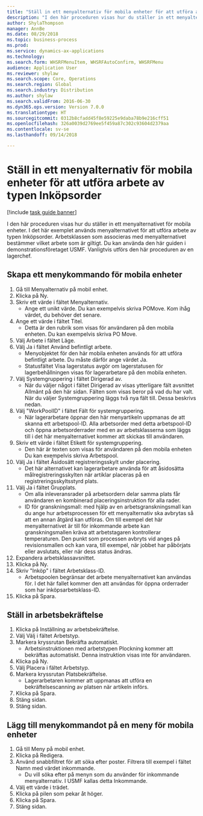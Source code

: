 ```yaml
--- 
title: "Ställ in ett menyalternativ för mobila enheter för att utföra arbete av typen Inköpsorder"
description: "I den här proceduren visas hur du ställer in ett menyalternativet för mobila enheter."
author: ShylaThompson
manager: AnnBe
ms.date: 08/29/2018
ms.topic: business-process
ms.prod: 
ms.service: dynamics-ax-applications
ms.technology: 
ms.search.form: WHSRFMenuItem, WHSRFAutoConfirm, WHSRFMenu
audience: Application User
ms.reviewer: shylaw
ms.search.scope: Core, Operations
ms.search.region: Global
ms.search.industry: Distribution
ms.author: shylaw
ms.search.validFrom: 2016-06-30
ms.dyn365.ops.version: Version 7.0.0
ms.translationtype: HT
ms.sourcegitcommit: 0312b8cfadd45f8e59225e9daba78b9e216cff51
ms.openlocfilehash: 326a0039d2769ee5f459a87c302c93604d2379aa
ms.contentlocale: sv-se
ms.lasthandoff: 09/14/2018

---
```

# <a name="set-up-a-mobile-device-menu-item-for-completing-work-of-type-purchase-order"></a>Ställ in ett menyalternativ för mobila enheter för att utföra arbete av typen Inköpsorder

[!include [task guide banner](../../includes/task-guide-banner.md)]

I den här proceduren visas hur du ställer in ett menyalternativet för mobila enheter. I det här exemplet används menyalternativet för att utföra arbete av typen Inköpsorder. Arbetsklassen som associeras med menyalternativet bestämmer vilket arbete som är giltigt. Du kan använda den här guiden i demonstrationsföretaget USMF. Vanligtvis utförs den här proceduren av en lagerchef.


## <a name="create-a-mobile-device-menu-item"></a>Skapa ett menykommando för mobila enheter
1. Gå till Menyalternativ på mobil enhet.
2. Klicka på Ny.
3. Skriv ett värde i fältet Menyalternativ.
    * Ange ett unikt värde. Du kan exempelvis skriva POMove. Kom ihåg värdet, du behöver det senare.  
4. Ange ett värde i fältet Titel.
    * Detta är den rubrik som visas för användaren på den mobila enheten. Du kan exempelvis skriva PO Move.  
5. Välj Arbete i fältet Läge.
6. Välj Ja i fältet Använd befintligt arbete.
    * Menyobjektet för den här mobila enheten används för att utföra befintligt arbete. Du måste därför ange värdet Ja.  
    * Statusfältet Visa lagerstatus avgör om lagerstatusen för lagerbehållningen visas för lagerarbetare på den mobila enheten.  
7. Välj Systemgruppering i fältet Dirigerad av.
    * När du väljer något i fältet Dirigerad av visas ytterligare fält avsnittet Allmänt på den här sidan. Fälten som visas beror på vad du har valt. När du väljer Systemgruppering läggs två nya fält till. Dessa beskrivs nedan.  
8. Välj "WorkPoolID" i fältet Fält för systemgruppering.
    * När lagerarbetare öppnar den här menyartikeln uppmanas de att skanna ett arbetspool-ID. Alla arbetsorder med detta arbetspool-ID och öppna arbetsorderrader med en av arbetsklasserna som läggs till i det här menyalternativet kommer att skickas till användaren.  
9. Skriv ett värde i fältet Etikett för systemgruppering.
    * Den här är texten som visas för användaren på den mobila enheten Du kan exempelvis skriva Arbetspool.  
10. Välj Ja i fältet Åsidosätt registreringsskylt under placering.
    * Det här alternativet kan lagerarbetare använda för att åsidosätta målregistreringsskylten när artiklar placeras på en registreringsskyltsstyrd plats.  
11. Välj Ja i fältet Grupplats.
    * Om alla inleveransrader på arbetsordern delar samma plats får användaren en kombinerad placeringsinstruktion för alla rader.  
    * ID för granskningsmall: med hjälp av en arbetsgranskningsmall kan du ange hur arbetsprocessen för ett menyalternativ ska avbrytas så att en annan åtgärd kan utföras. Om till exempel det här menyalternativet är till för inkommande arbete kan granskningsmallen kräva att arbetstagaren kontrollerar temperaturen. Den punkt som processen avbryts vid anges på revisionsmallen och kan vara, till exempel, när jobbet har påbörjats eller avslutats, eller när dess status ändras.  
12. Expandera arbetsklassavsnittet.
13. Klicka på Ny.
14. Skriv "Inköp" i fältet Arbetsklass-ID.
    * Arbetspoolen begränsar det arbete menyalternativet kan användas för. I det här fallet kommer den att användas för öppna orderrader som har inköpsarbetsklass-ID.  
15. Klicka på Spara.

## <a name="set-up-work-confirmation"></a>Ställ in arbetsbekräftelse
1. Klicka på Inställning av arbetsbekräftelse.
2. Välj Välj i fältet Arbetstyp.
3. Markera kryssrutan Bekräfta automatiskt.
    * Arbetsinstruktionen med arbetstypen Plockning kommer att bekräftas automatiskt. Denna instruktion visas inte för användaren.  
4. Klicka på Ny.
5. Välj Placera i fältet Arbetstyp.
6. Markera kryssrutan Platsbekräftelse.
    * Lagerarbetaren kommer att uppmanas att utföra en bekräftelsescanning av platsen när artikeln införs.  
7. Klicka på Spara.
8. Stäng sidan.
9. Stäng sidan.

## <a name="add-the-menu-item-to-a-mobile-device-menu"></a>Lägg till menykommandot på en meny för mobila enheter
1. Gå till Meny på mobil enhet.
2. Klicka på Redigera.
3. Använd snabbfiltret för att söka efter poster. Filtrera till exempel i fältet Namn med värdet inkommande.
    * Du vill söka efter på menyn som du använder för inkommande menyalternativ. I USMF kallas detta Inkommande.  
4. Välj ett värde i trädet.
5. Klicka på pilen som pekar åt höger.
6. Klicka på Spara.
7. Stäng sidan.



